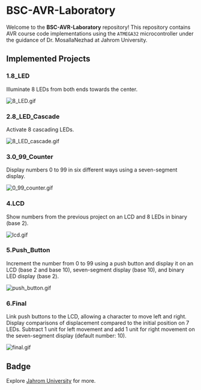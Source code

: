 # BSC-AVR-Laboratory

Welcome to the **BSC-AVR-Laboratory** repository! This repository contains AVR course code implementations using the `ATMEGA32` microcontroller under the guidance of Dr. MosallaNezhad at Jahrom University.

## Implemented Projects

### 1.8_LED 
Illuminate 8 LEDs from both ends towards the center.

![8_LED.gif](https://github.com/HuseynHuseyni/JUC-AVR-Laboratory/blob/master/projects/1.8_LED/8_LED.gif)

### 2.8_LED_Cascade
Activate 8 cascading LEDs.

![8_LED_cascade.gif](https://github.com/HuseynHuseyni/JUC-AVR-Laboratory/blob/master/projects/2.8_LED_cascade/8_LED_cascade.gif)

### 3.0_99_Counter
Display numbers 0 to 99 in six different ways using a seven-segment display.

![0_99_counter.gif](https://github.com/HuseynHuseyni/JUC-AVR-Laboratory/blob/master/projects/3.0_99_counter/0_99_counter.gif)

### 4.LCD
Show numbers from the previous project on an LCD and 8 LEDs in binary (base 2).

![lcd.gif](https://github.com/HuseynHuseyni/JUC-AVR-Laboratory/blob/master/projects/4.lcd/lcd.gif)

### 5.Push_Button
Increment the number from 0 to 99 using a push button and display it on an LCD (base 2 and base 10), seven-segment display (base 10), and binary LED display (base 2).

![push_button.gif](https://github.com/HuseynHuseyni/JUC-AVR-Laboratory/blob/master/projects/5.push_button/push_button.gif)

### 6.Final
Link push buttons to the LCD, allowing a character to move left and right. Display comparisons of displacement compared to the initial position on 7 LEDs. Subtract 1 unit for left movement and add 1 unit for right movement on the seven-segment display (default number: 10).

![final.gif](https://github.com/HuseynHuseyni/JUC-AVR-Laboratory/blob/master/projects/6.final/final.gif)

## Badge
Explore [Jahrom University](https://jahromu.ac.ir/en) for more.
